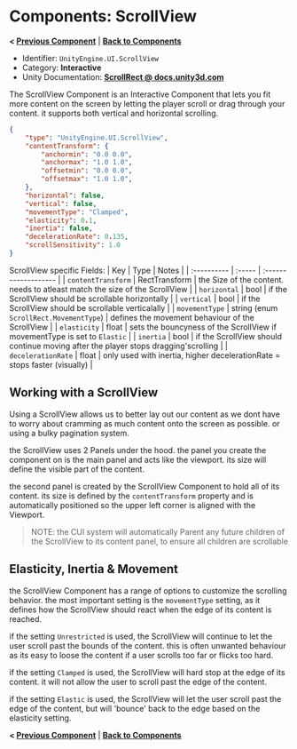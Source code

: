 # Components: ScrollView
**< [Previous Component](/docs/components/UnityEngine.UI.Outline.md)** | **[Back to Components](/docs/components/README.md)**

- Identifier: `UnityEngine.UI.ScrollView`
- Category: **Interactive**
- Unity Documentation: **[ScrollRect @ docs.unity3d.com](https://docs.unity3d.com/Packages/com.unity.ugui@1.0/manual/script-ScrollRect.html)**

The ScrollView Component is an Interactive Component that lets you fit more content on the screen by letting the player scroll or drag through your content. it supports both vertical and horizontal scrolling.
```json
{
	"type": "UnityEngine.UI.ScrollView",
	"contentTransform": {
		"anchormin": "0.0 0.0",
		"anchormax": "1.0 1.0",
		"offsetmin": "0.0 0.0",
		"offsetmax": "1.0 1.0",
	},
	"horizontal": false,
	"vertical": false,
	"movementType": "Clamped",
	"elasticity": 0.1,
	"inertia": false,
	"decelerationRate": 0.135,
	"scrollSensitivity": 1.0
}
```

ScrollView specific Fields:
| Key         | Type   | Notes                |
| :---------- | :----- | :------------------- |
| `contentTransform`     | RectTransform | the Size of the content. needs to atleast match the size of the ScrollView  |
| `horizontal`  | bool | if the ScrollView should be scrollable horizontally |
| `vertical`  | bool | if the ScrollView should be scrollable verticalally |
| `movementType` | string (enum `ScrollRect.MovementType`) | defines the movement behaviour of the ScrollView |
| `elasticity`  | float | sets the bouncyness of the ScrollView if movementType is set to `Elastic` |
| `inertia`  | bool | if the ScrollView should continue moving after the player stops dragging'scrolling |
| `decelerationRate`  | float | only used with inertia, higher decelerationRate = stops faster (visually) |

## Working with a ScrollView
Using a ScrollView allows us to better lay out our content as we dont have to worry about cramming as much content onto the screen as possible. or using a bulky pagination system.

the ScrollView uses 2 Panels under the hood. the panel you create the component on is the main panel and acts like the viewport. its size will define the visible part of the content.

the second panel is created by the ScrollView Component to hold all of its content. its size is defined by the `contentTransform` property and is automatically positioned so the upper left corner is aligned with the Viewport.

> NOTE: the CUI system will automatically Parent any future children of the ScrollView to its content panel, to ensure all children are scrollable

## Elasticity, Inertia & Movement
the ScrollView Component has a range of options to customize the scrolling behavior. the most important setting is the `movementType` setting, as it defines how the ScrollView should react when the edge of its content is reached.

if the setting `Unrestricted` is used, the ScrollView will continue to let the user scroll past the bounds of the content. this is often unwanted behaviour as its easy to loose the content if a user scrolls too far or flicks too hard.

if the setting `Clamped` is used, the ScrollView will hard stop at the edge of its content. it will not allow the user to scroll past the edge of the content.

if the setting `Elastic` is used, the ScrollView will let the user scroll past the edge of the content, but will 'bounce' back to the edge based on the elasticity setting.

 

**< [Previous Component](/docs/components/UnityEngine.UI.Outline.md)** | **[Back to Components](/docs/components/README.md)**
<!--stackedit_data:
eyJoaXN0b3J5IjpbLTQ4NTMzODQ5Miw2Nzg0NDUwNzYsLTEyOT
kzNzQ5MzksNDQwNzU2MDA0LC02MjA4NzIyNzcsLTc3MTk2NTg2
MiwtOTA4NjIwMzIzLDEzNDAxNzM1NzEsMjkxMzk3NDg1LDQ4MT
gxNDQ1OSwtMTM0OTg3NDgzNSwxMTc5ODI4MjMyLDE1MTYwNjY3
MjIsMjE0NDEzNzEzNCwtMTYzMzM3MjkyNCwtMTYzMTAwNzk5OV
19
-->
